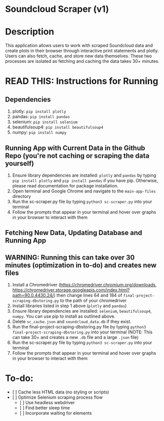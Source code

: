 # Soundcloud Scraper (v1)

# Description
This application allows users to work with scraped Soundcloud data and create plots in their browser through interactive print statements and plotly. Users can also fetch, cache, and store new data themselves. These two processes are isolated as fetching and caching the data takes 30+ minutes. 

# READ THIS: Instructions for Running

## Dependencies
1. plotly: `pip install plotly`
2. pandas: `pip install pandas`
3. selenium: `pip install selenium`
4. beautifulsoup4: `pip install beautifulsoup4`
5. numpy: `pip install numpy`

## Running App with Current Data in the Github Repo (you're not caching or scraping the data yourself)
1. Ensure library dependencies are installed: `plotly` and `pandas` by typing `pip install plotly` and `pip install pandas` if you have pip. Otherwise, please read documentation for package installation.
3. Open terminal and Google Chrome and navigate to the `main-app-files` directory
4. Run the sc-scraper.py file by typing `python3 sc-scraper.py` into your terminal
5. Follow the prompts that appear in your terminal and hover over graphs in your browser to interact with them

## Fetching New Data, Updating Database and Running App 
## WARNING: Running this can take over 30 minutes (optimization in to-do) and creates new files


1. Install a Chromedriver (https://chromedriver.chromium.org/downloads, https://chromedriver.storage.googleapis.com/index.html?path=90.0.4430.24/) then change lines 64 and 184 of `final-project-scraping-dbstoring.py` to the path of  your chromedriver
1. Install libraries listed in step 1 above (`plotly` and `pandas`)
2. Ensure library dependencies are installed: `selenium`, `beautifulsoup4`, `numpy`. You can use pip to install as outlined above.
3. Delete `sc_cache.json` and `soundcloud_data.db` if they exist. 
4. Run the final-project-scraping-dbstoring.py file by typing `python3 final-project-scraping-dbstoring.py` into your terminal (NOTE: This can take 30+ and creates a new `.db` file and a large `.json` file) 
5. Run the sc-scraper.py file by typing `python3 sc-scraper.py` into your terminal
6. Follow the prompts that appear in your terminal and hover over graphs in your browser to interact with them

# To-do:

<ul>
    <li> [ ] Cache less HTML data (no styling or scripts) </li>
    <li>
         [ ] Optimize Selenium scraping process flow 
        <ul>
            <li> [ ] Use headless webdriver </li>
            <li> [ ] Find better sleep time </li>
            <li> [ ] Incorporate waiting for elements </li>
        </ul>
    </li>
</ul>
